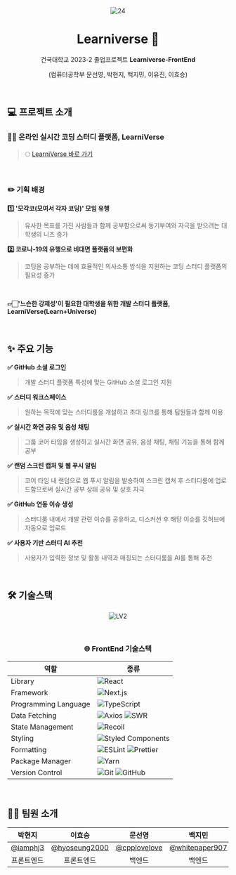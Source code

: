 <div align="center">

![24](https://github.com/Team-Learniverse/Learniverse-FrontEnd/assets/73213437/260d625e-ef7a-4322-a137-1dc99baf47e8)

# Learniverse 💫

건국대학교 2023-2 졸업프로젝트 **Learniverse-FrontEnd**

(컴퓨터공학부 문선영, 박현지, 백지민, 이유진, 이효승)

</div>

<br />

<h2> 💻 프로젝트 소개 </h2>

<h3> 👩‍💻 온라인 실시간 코딩 스터디 플랫폼, LearniVerse </h3>

> 🌕 [LearniVerse 바로 가기](https://learniverse-front-end.vercel.app/)

<br />

<h3> ✏️ 기획 배경 </h3>

**1️⃣ '모각코(모여서 각자 코딩)' 모임 유행**

> 유사한 목표를 가진 사람들과 함께 공부함으로써 동기부여와 자극을 받으려는 대학생의 니즈 증가

**2️⃣ 코로나-19의 유행으로 비대면 플랫폼의 보편화**

> 코딩을 공부하는 데에 효율적인 의사소통 방식을 지원하는 코딩 스터디 플랫폼의 필요성 증가

<br />

**👉🏻'느슨한 강제성'이 필요한 대학생을 위한 개발 스터디 플랫폼, LearniVerse(Learn+Universe)**

<br />

<h2> ✨ 주요 기능 </h2>

**✅ GitHub 소셜 로그인**

> 개발 스터디 플랫폼 특성에 맞는 GitHub 소셜 로그인 지원

**✅ 스터디 워크스페이스**

> 원하는 목적에 맞는 스터디룸을 개설하고 초대 링크를 통해 팀원들과 함께 이용

**✅ 실시간 화면 공유 및 음성 채팅**

> 그룹 코어 타임을 생성하고 실시간 화면 공유, 음성 채팅, 채팅 기능을 통해 함께 공부

**✅ 랜덤 스크린 캡처 및 웹 푸시 알림**

> 코어 타임 내 랜덤으로 웹 푸시 알림을 발송하여 스크린 캡쳐 후 스터디룸에 업로드함으로써 실시간 공부 상태 공유 및 상호 자극

**✅ GitHub 연동 이슈 생성**

> 스터디룸 내에서 개발 관련 이슈를 공유하고, 디스커션 후 해당 이슈를 깃허브에 자동으로 업로드

**✅ 사용자 기반 스터디 AI 추천**

> 사용자가 입력한 정보 및 활동 내역과 매칭되는 스터디룸을 AI를 통해 추천

<br />

<h2> 🛠 기술스택 </h2>

<div align="center"> 

![LV2](https://github.com/Team-Learniverse/Learniverse-FrontEnd/assets/73213437/7196dbf6-e075-47f9-b6d0-c49156a087c0)

<br />

<h3> 🌐 FrontEnd 기술스택 </h3>

| 역할                 | 종류                                                                                                                                                                                                              |
| -------------------- | ----------------------------------------------------------------------------------------------------------------------------------------------------------------------------------------------------------------- |
| Library              | ![React](https://img.shields.io/badge/React-61DAFB?style=for-the-badge&logo=React&logoColor=black)                                                                                                                |
| Framework            | ![Next.js](https://img.shields.io/badge/Next.js-000000?style=for-the-badge&logo=Next.js&logoColor=ffffff)                                                                                                         |
| Programming Language | ![TypeScript](https://img.shields.io/badge/TypeScript-3178C6.svg?style=for-the-badge&logo=TypeScript&logoColor=white)                                                                                             |
| Data Fetching        | ![Axios](https://img.shields.io/badge/Axios-5A29E4?style=for-the-badge&logo=Axios&logoColor=white) ![SWR](https://img.shields.io/badge/swr-ffffff?style=for-the-badge&logo=SWR&logoColor=000000)                  |
| State Management     | ![Recoil](https://img.shields.io/badge/Recoil-3578E5?style=for-the-badge&logo=recoil&logoColor=white)                                                                                                             |
| Styling              | ![Styled Components](https://img.shields.io/badge/styled--components-DB7093?style=for-the-badge&logo=styled-components&logoColor=white)                                                                           |
| Formatting           | ![ESLint](https://img.shields.io/badge/ESLint-4B3263?style=for-the-badge&logo=eslint&logoColor=white) ![Prettier](https://img.shields.io/badge/Prettier-F7B93E?style=for-the-badge&logo=prettier&logoColor=white) |
| Package Manager      | ![Yarn](https://img.shields.io/badge/Yarn-2C8EBB?style=for-the-badge&logo=yarn&logoColor=white)                                                                                                                   |
| Version Control      | ![Git](https://img.shields.io/badge/git-%23F05033.svg?style=for-the-badge&logo=git&logoColor=white) ![GitHub](https://img.shields.io/badge/github-%23121011.svg?style=for-the-badge&logo=github&logoColor=white)  |

</div>

<br />

<h2> 👭🏻 팀원 소개 </h2>

<div align="center"> 
  
|                                                                    박현지                                                                    |                                                                    이효승                                                                    |                                                                    문선영                                                                    |                                                                    백지민                                                                    |                                                        이유진                                                                    |
| :------------------------------------------------------------------------------------------------------------------------------------------: | :------------------------------------------------------------------------------------------------------------------------------------------: | :------------------------------------------------------------------------------------------------------------------------------------------: | :------------------------------------------------------------------------------------------------------------------------------------------: | :------------------------------------------------------------------------------------------------------------------------------------------: |
|                                                    [@iamphj3](https://github.com/iamphj3)                                                    |                                              [@hyoseung2000](https://github.com/hyoseung2000)                                              |                                               [@cpplovelove](https://github.com/cpplovelove)                                               |                                    [@whitepaper907](https://github.com/whitepaper907)                                  |                                    [@uujiinn](https://github.com/uujiinn)                                  |
|                                                               프론트엔드                                                                |                                                                 프론트엔드                                                                  |     백엔드                                                                    |                                                                    백엔드                                                                    |                                                                    백엔드                                                                    |

</div>
